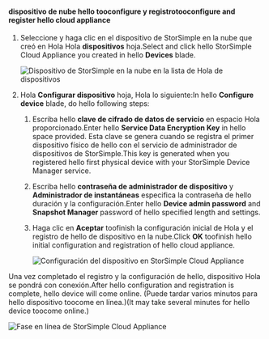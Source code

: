 #### <a name="tooconfigure-and-register-hello-cloud-appliance"></a><span data-ttu-id="073d6-101">dispositivo de nube hello tooconfigure y registro</span><span class="sxs-lookup"><span data-stu-id="073d6-101">tooconfigure and register hello cloud appliance</span></span>

1. <span data-ttu-id="073d6-102">Seleccione y haga clic en el dispositivo de StorSimple en la nube que creó en Hola Hola **dispositivos** hoja.</span><span class="sxs-lookup"><span data-stu-id="073d6-102">Select and click hello StorSimple Cloud Appliance you created in hello **Devices** blade.</span></span>

    ![Dispositivo de StorSimple en la nube en la lista de Hola de dispositivos](./media/storsimple-8000-create-cloud-appliance-u2/sca-create3.png)
2. <span data-ttu-id="073d6-104">Hola **Configurar dispositivo** hoja, Hola lo siguiente:</span><span class="sxs-lookup"><span data-stu-id="073d6-104">In hello **Configure device** blade, do hello following steps:</span></span>
    
    1. <span data-ttu-id="073d6-105">Escriba hello **clave de cifrado de datos de servicio** en espacio Hola proporcionado.</span><span class="sxs-lookup"><span data-stu-id="073d6-105">Enter hello **Service Data Encryption Key** in hello space provided.</span></span> <span data-ttu-id="073d6-106">Esta clave se genera cuando se registra el primer dispositivo físico de hello con el servicio de administrador de dispositivos de StorSimple.</span><span class="sxs-lookup"><span data-stu-id="073d6-106">This key is generated when you registered hello first physical device with your StorSimple Device Manager service.</span></span>

    2. <span data-ttu-id="073d6-107">Escriba hello **contraseña de administrador de dispositivo** y **Administrador de instantáneas** especifica la contraseña de hello duración y la configuración.</span><span class="sxs-lookup"><span data-stu-id="073d6-107">Enter hello **Device admin password** and **Snapshot Manager** password of hello specified length and settings.</span></span>

    3. <span data-ttu-id="073d6-108">Haga clic en **Aceptar** toofinish la configuración inicial de Hola y el registro de hello de dispositivo en la nube.</span><span class="sxs-lookup"><span data-stu-id="073d6-108">Click **OK** toofinish hello initial configuration and registration of hello cloud appliance.</span></span>
    
        ![Configuración del dispositivo en StorSimple Cloud Appliance](./media/storsimple-8000-configure-register-cloud-appliance/sca-configure1.png)

<span data-ttu-id="073d6-110">Una vez completado el registro y la configuración de hello, dispositivo Hola se pondrá con conexión.</span><span class="sxs-lookup"><span data-stu-id="073d6-110">After hello configuration and registration is complete, hello device will come online.</span></span> <span data-ttu-id="073d6-111">(Puede tardar varios minutos para hello dispositivo toocome en línea.)</span><span class="sxs-lookup"><span data-stu-id="073d6-111">(It may take several minutes for hello device toocome online.)</span></span>

![Fase en línea de StorSimple Cloud Appliance](./media/storsimple-8000-configure-register-cloud-appliance/sca-configure2.png)

